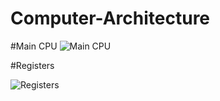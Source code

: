# Computer-Architecture

#Main CPU
![Main CPU](https://cloud.githubusercontent.com/assets/16522857/19505511/de7cb8f6-9577-11e6-91d4-b6ebfe096752.JPG)

#Registers

![Registers](https://cloud.githubusercontent.com/assets/16522857/19505675/95eccf48-9579-11e6-9a29-0561523c59e2.JPG)

